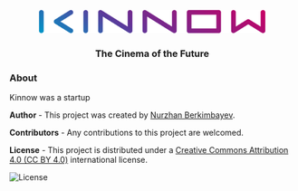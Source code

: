 <p align="center">
  <img src="https://github.com/berkimbayev/kinnow/blob/main/wordmark%20(o).png" alt="Logotype" width="400px">
  <h3 align="center">The Cinema of the Future</h3>
</p>

### About
Kinnow was a startup


**Author** -
This project was created by [Nurzhan Berkimbayev](https://github.com/berkimbayev/).


**Contributors** -
Any contributions to this project are welcomed.


**License** -
This project is distributed under a [Creative Commons Attribution 4.0 (CC BY 4.0)](https://creativecommons.org/licenses/by/4.0/) international license.

<img src="https://mirrors.creativecommons.org/presskit/buttons/88x31/png/by.png" alt="License" width="100px">
